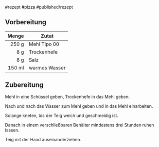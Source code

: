 #rezept #pizza #published/rezept  

## Vorbereitung

| Menge | Zutat       |
| -----:| ----------- |
| 250 g | Mehl Tipo 00     |
|   8 g | Trockenhefe |
|   8 g | Salz        |
|   150 ml    | warmes Wasser            |

## Zubereitung

Mehl in eine Schüssel geben, Trockenhefe in das Mehl geben.

Nach und nach das Wasser zum Mehl geben und in das Mehl einarbeiten.

Solange kneten, bis der Teig weich und geschmeidig ist.

Danach in einem verschließbaren Behälter mindestens drei Stunden ruhen lassen. 

Teig mit der Hand auseinanderziehen.
